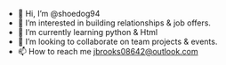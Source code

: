 - 👋 Hi, I’m @shoedog94
- 👀 I’m interested in building relationships & job offers.
- 🌱 I’m currently learning python & Html
- 💞️ I’m looking to collaborate on team projects & events.
- 📫 How to reach me jbrooks08642@outlook.com

<!---
shoedog94/shoedog94 is a ✨ special ✨ repository because its `README.md` (this file) appears on your GitHub profile.
You can click the Preview link to take a look at your changes.
--->
